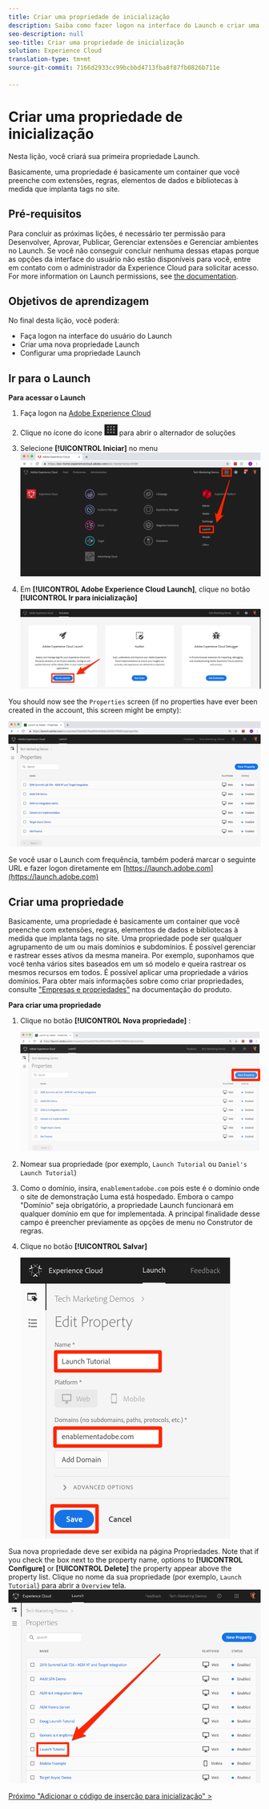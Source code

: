 ```yaml
---
title: Criar uma propriedade de inicialização
description: Saiba como fazer logon na interface do Launch e criar uma propriedade do Launch. Esta lição é parte do tutorial Implementação da Experience Cloud em sites com lançamento.
seo-description: null
seo-title: Criar uma propriedade de inicialização
solution: Experience Cloud
translation-type: tm+mt
source-git-commit: 7166d2933cc99bcbbd4713fba8f87fb0826b711e

---
```



# Criar uma propriedade de inicialização

Nesta lição, você criará sua primeira propriedade Launch.

Basicamente, uma propriedade é basicamente um container que você preenche com extensões, regras, elementos de dados e bibliotecas à medida que implanta tags no site.

## Pré-requisitos

Para concluir as próximas lições, é necessário ter permissão para Desenvolver, Aprovar, Publicar, Gerenciar extensões e Gerenciar ambientes no Launch. Se você não conseguir concluir nenhuma dessas etapas porque as opções da interface do usuário não estão disponíveis para você, entre em contato com o administrador da Experience Cloud para solicitar acesso. For more information on Launch permissions, see [the documentation](https://docs.adobe.com/content/help/en/launch/using/reference/admin/user-permissions.html).

## Objetivos de aprendizagem

No final desta lição, você poderá:

* Faça logon na interface do usuário do Launch
* Criar uma nova propriedade Launch
* Configurar uma propriedade Launch

## Ir para o Launch

**Para acessar o Launch**

1. Faça logon na [Adobe Experience Cloud](https://experiencecloud.adobe.com)

1. Clique no ícone do ícone ![Solution Switcher](images/launch-solutionSwitcher.png) para abrir o alternador de soluções

1. Selecione **[!UICONTROL Iniciar]** no menu ![Abra o alternador de soluções usando o ícone e clique em Ativação](images/launch-solutionSwitcherActivation.png)

1. Em **[!UICONTROL Adobe Experience Cloud Launch]**, clique no botão **[!UICONTROL Ir para inicialização]**

   ![Clique no botão Iniciar](images/launch-goToLaunch.png)

You should now see the `Properties` screen (if no properties have ever been created in the account, this screen might be empty):

![Tela Propriedades](images/launch-propertiesScreen.png)

Se você usar o Launch com frequência, também poderá marcar o seguinte URL e fazer logon diretamente em [https://launch.adobe.com](https://launch.adobe.com)

## Criar uma propriedade

Basicamente, uma propriedade é basicamente um container que você preenche com extensões, regras, elementos de dados e bibliotecas à medida que implanta tags no site. Uma propriedade pode ser qualquer agrupamento de um ou mais domínios e subdomínios. É possível gerenciar e rastrear esses ativos da mesma maneira. Por exemplo, suponhamos que você tenha vários sites baseados em um só modelo e queira rastrear os mesmos recursos em todos. É possível aplicar uma propriedade a vários domínios. Para obter mais informações sobre como criar propriedades, consulte ["Empresas e propriedades"](https://docs.adobe.com/content/help/en/launch/using/reference/admin/companies-and-properties.html) na documentação do produto.

**Para criar uma propriedade**

1. Clique no botão **[!UICONTROL Nova propriedade]** :

   ![Clique em Nova propriedade](images/launch-addNewProperty.png)

1. Nomear sua propriedade (por exemplo, `Launch Tutorial` ou `Daniel's Launch Tutorial`)
1. Como o domínio, insira, `enablementadobe.com` pois este é o domínio onde o site de demonstração Luma está hospedado. Embora o campo "Domínio" seja obrigatório, a propriedade Launch funcionará em qualquer domínio em que for implementada. A principal finalidade desse campo é preencher previamente as opções de menu no Construtor de regras.
1. Clique no botão **[!UICONTROL Salvar]**

   ![Criar uma nova propriedade](images/launch-newProperty.png)

Sua nova propriedade deve ser exibida na página Propriedades. Note that if you check the box next to the property name, options to **[!UICONTROL Configure]** or **[!UICONTROL Delete]** the property appear above the property list. Clique no nome da sua propriedade (por exemplo, `Launch Tutorial`) para abrir a `Overview` tela.
![Clique no nome da propriedade para abri-la](images/launch-openProperty.png)

[Próximo "Adicionar o código de inserção para inicialização" &gt;](launch-add-embed.md)
